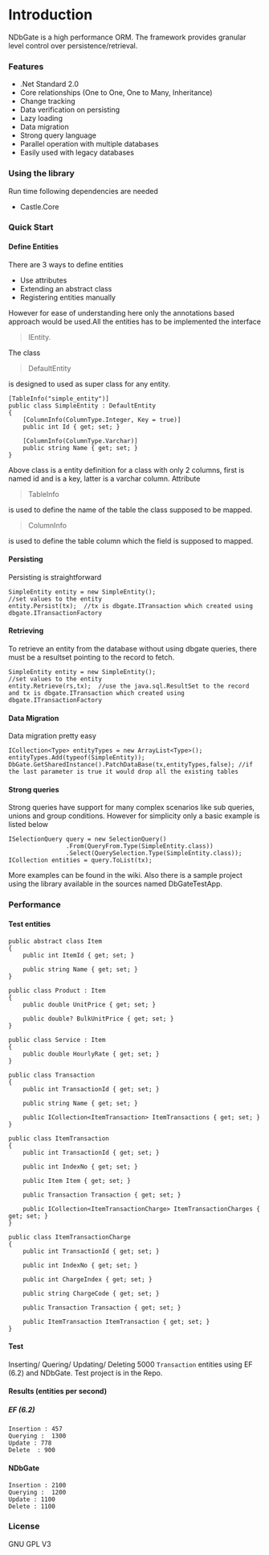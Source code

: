 # Introduction
NDbGate is a high performance ORM. The framework provides granular level control over persistence/retrieval.

### Features
* .Net Standard 2.0
* Core relationships (One to One, One to Many, Inheritance)
* Change tracking
* Data verification on persisting
* Lazy loading
* Data migration
* Strong query language
* Parallel operation with multiple databases
* Easily used with legacy databases

### Using the library
Run time following dependencies are needed
* Castle.Core

### Quick Start
#### Define Entities
There are 3 ways to define entities
* Use attributes
* Extending an abstract class
* Registering entities manually

However for ease of understanding here only the annotations based approach would be used.All the entities has to be implemented the interface 
>IEntity.

The class
>DefaultEntity

is designed to used as super class for any entity.

   	[TableInfo("simple_entity")]
	public class SimpleEntity : DefaultEntity
	{
		[ColumnInfo(ColumnType.Integer, Key = true)]
		public int Id { get; set; }

		[ColumnInfo(ColumnType.Varchar)]
		public string Name { get; set; }
	}

Above class is a entity definition for a class with only 2 columns, first is named id and is a key, latter is a varchar column. Attribute
>TableInfo 

is used to define the name of the table the class supposed to be mapped. 
>ColumnInfo

is used to define the table column which the field is supposed to mapped.

#### Persisting
Persisting is straightforward

	SimpleEntity entity = new SimpleEntity();
	//set values to the entity
	entity.Persist(tx);  //tx is dbgate.ITransaction which created using dbgate.ITransactionFactory 

#### Retrieving
To retrieve an entity from the database without using dbgate queries, there must be a resultset pointing to the record to fetch.

	SimpleEntity entity = new SimpleEntity();
	//set values to the entity
	entity.Retrieve(rs,tx);  //use the java.sql.ResultSet to the record and tx is dbgate.ITransaction which created using dbgate.ITransactionFactory

#### Data Migration
Data migration pretty easy

	ICollection<Type> entityTypes = new ArrayList<Type>();
	entityTypes.Add(typeof(SimpleEntity));
	DbGate.GetSharedInstance().PatchDataBase(tx,entityTypes,false); //if the last parameter is true it would drop all the existing tables

#### Strong queries
Strong queries have support for many complex scenarios like sub queries, unions and group conditions. However for simplicity only a basic example is listed below

	ISelectionQuery query = new SelectionQuery()
					.From(QueryFrom.Type(SimpleEntity.class))
					.Select(QuerySelection.Type(SimpleEntity.class));
	ICollection entities = query.ToList(tx);

More examples can be found in the wiki. Also there is a sample project using the library available in the sources named DbGateTestApp.

### Performance
#### Test entities
	
	public abstract class Item
    {
        public int ItemId { get; set; }

        public string Name { get; set; }
    }
	
	public class Product : Item
    {
        public double UnitPrice { get; set; }

        public double? BulkUnitPrice { get; set; }
    }
	
	public class Service : Item
    {
        public double HourlyRate { get; set; }
    }
	
	public class Transaction
    {
        public int TransactionId { get; set; }

        public string Name { get; set; }

        public ICollection<ItemTransaction> ItemTransactions { get; set; }
    }
	
	public class ItemTransaction
    {
        public int TransactionId { get; set; }

        public int IndexNo { get; set; }

        public Item Item { get; set; }

        public Transaction Transaction { get; set; }

        public ICollection<ItemTransactionCharge> ItemTransactionCharges { get; set; }
    }
	
	public class ItemTransactionCharge
    {
        public int TransactionId { get; set; }

        public int IndexNo { get; set; }

        public int ChargeIndex { get; set; }

        public string ChargeCode { get; set; }

        public Transaction Transaction { get; set; }

        public ItemTransaction ItemTransaction { get; set; }
    }
	
#### Test

Inserting/ Quering/ Updating/ Deleting 5000 `Transaction` entities using EF (6.2) and NDbGate. Test project is in the Repo.

#### Results (entities per second)

##### EF (6.2)			
	Insertion :	457			
	Querying :  1300			
	Update : 778			
	Delete	: 900			

#### NDbGate
	Insertion :	2100
	Querying :	1200
	Update : 1100
	Delete : 1100

### License
GNU GPL V3